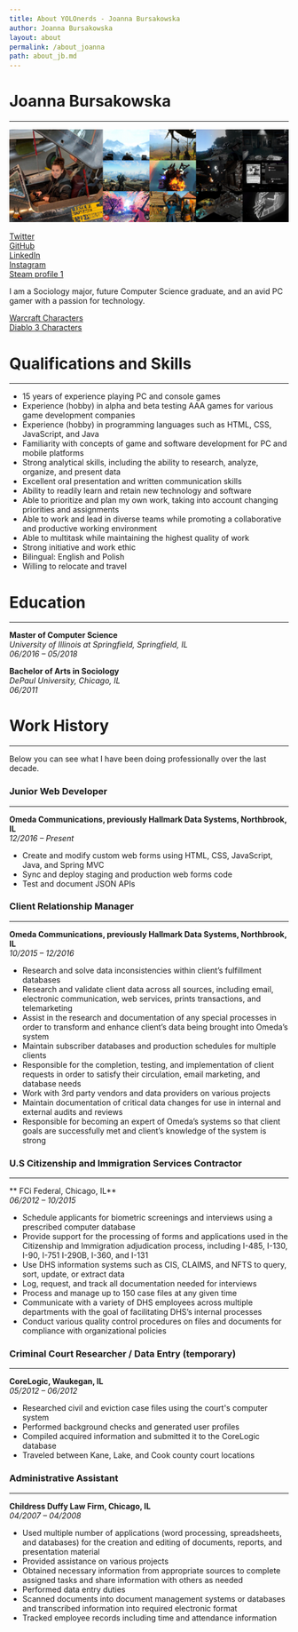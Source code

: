 ```yaml
---
title: About YOLOnerds - Joanna Bursakowska
author: Joanna Bursakowska
layout: about
permalink: /about_joanna
path: about_jb.md
---
```


# Joanna Bursakowska
***

[![Joanna Bursakowska - YOLOnerds](/assets/images/about_yolonerds_jb.jpg)](/assets/images/about_yolonerds_jb.jpg)

<a href="https://twitter.com/yolonerds" data-toggle="tooltip" title="Visit us on twitter" class="red margin-5-l"><i class="fa fa-twitter fa-2"></i></a> [Twitter](https://twitter.com/yolonerds)  
<a href="https://github.com/lzychowski" data-toggle="tooltip" title="Visit us on GitHub"  class="red margin-5-l"><i class="fa fa-github-alt fa-2"></i></a> [GitHub](https://github.com/jbursakowska)  
<a href="https://www.linkedin.com/in/leszek-zychowski" data-toggle="tooltip" title="Visit me on LinkedIn" class="red margin-5-l"><i class="fa fa-linkedin-square fa-2"></i></a> [LinkedIn](https://www.linkedin.com/in/joanna-bursakowska)  
<a href="https://www.instagram.com/yolonerds/" data-toggle="tooltip" title="Visit us on Instagram" class="red margin-5-l"><i class="fa fa-instagram fa-2"></i></a> [Instagram](https://www.instagram.com/yolonerds/)  
<a href="https://steamcommunity.com/profiles/76561197994868931" data-toggle="tooltip" title="Visit us on Steam" class="red margin-5-l"><i class="fa fa-steam-square fa-2"></i></a> [Steam profile 1](https://steamcommunity.com/profiles/76561197994868931)  

I am a Sociology major, future Computer Science graduate, and an avid PC gamer with a passion for technology.

[Warcraft Characters](http://us.battle.net/wow/en/guild/burning-blade/Killarmy/roster)  
[Diablo 3 Characters](https://us.battle.net/d3/en/profile/maxstone-1524/hero/3162184)  


# Qualifications and Skills
***
- 15 years of experience playing PC and console games
- Experience (hobby) in alpha and beta testing AAA games for various game development companies 
- Experience (hobby) in programming languages such as HTML, CSS, JavaScript, and Java 
- Familiarity with concepts of game and software development for PC and mobile platforms 
- Strong analytical skills, including the ability to research, analyze, organize, and present data 
- Excellent oral presentation and written communication skills 
- Ability to readily learn and retain new technology and software 
- Able to prioritize and plan my own work, taking into account changing priorities and assignments 
- Able to work and lead in diverse teams while promoting a collaborative and productive working environment 
- Able to multitask while maintaining the highest quality of work 
- Strong initiative and work ethic 
- Bilingual: English and Polish 
- Willing to relocate and travel 

# Education
***
**Master of Computer Science**  
*University of Illinois at Springfield, Springfield, IL*  
*06/2016 – 05/2018*

**Bachelor of Arts in Sociology**  
*DePaul University, Chicago, IL*  
*06/2011*

# Work History
***

Below you can see what I have been doing professionally over the last decade.

### Junior Web Developer
***
**Omeda Communications, previously Hallmark Data Systems, Northbrook, IL**  
*12/2016 – Present*

- Create and modify custom web forms using HTML, CSS, JavaScript, Java, and Spring MVC 
- Sync and deploy staging and production web forms code 
- Test and document JSON APIs 

### Client Relationship Manager
***
**Omeda Communications, previously Hallmark Data Systems, Northbrook, IL**  
*10/2015 – 12/2016*

- Research and solve data inconsistencies within client’s fulfillment databases 
- Research and validate client data across all sources, including email, electronic communication, web services, prints transactions, and telemarketing 
- Assist in the research and documentation of any special processes in order to transform and enhance client’s data being brought into Omeda’s system 
- Maintain subscriber databases and production schedules for multiple clients 
- Responsible for the completion, testing, and implementation of client requests in order to satisfy their circulation, email marketing, and database needs 
- Work with 3rd party vendors and data providers on various projects 
- Maintain documentation of critical data changes for use in internal and external audits and reviews 
- Responsible for becoming an expert of Omeda’s systems so that client goals are successfully met and client’s knowledge of the system is strong 

### U.S Citizenship and Immigration Services Contractor
***
** FCi Federal, Chicago, IL**  
*06/2012 – 10/2015*

- Schedule applicants for biometric screenings and interviews using a prescribed computer database 
- Provide support for the processing of forms and applications used in the Citizenship and Immigration adjudication process, including I-485, I-130, I-90, I-751 I-290B, I-360, and I-131 
- Use DHS information systems such as CIS, CLAIMS, and NFTS to query, sort, update, or extract data 
- Log, request, and track all documentation needed for interviews 
- Process and manage up to 150 case files at any given time 
- Communicate with a variety of DHS employees across multiple departments with the goal of facilitating DHS’s internal processes 
- Conduct various quality control procedures on files and documents for compliance with organizational policies 

### Criminal Court Researcher / Data Entry (temporary)
***
**CoreLogic, Waukegan, IL**  
*05/2012 – 06/2012*

- Researched civil and eviction case files using the court's computer system 
- Performed background checks and generated user profiles 
- Compiled acquired information and submitted it to the CoreLogic database 
- Traveled between Kane, Lake, and Cook county court locations 

### Administrative Assistant
***
**Childress Duffy Law Firm, Chicago, IL**  
*04/2007 – 04/2008*

- Used multiple number of applications (word processing, spreadsheets, and databases) for the creation and editing of documents, reports, and presentation material 
- Provided assistance on various projects 
- Obtained necessary information from appropriate sources to complete assigned tasks and share information with others as needed 
- Performed data entry duties 
- Scanned documents into document management systems or databases and transcribed information into required electronic format 
- Tracked employee records including time and attendance information 




